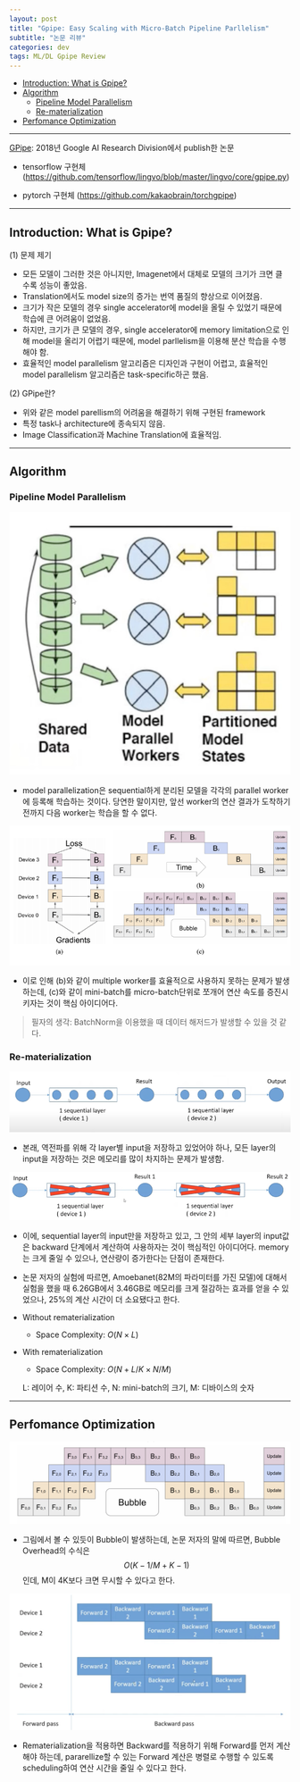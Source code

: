 ```yaml
---
layout: post
title: "Gpipe: Easy Scaling with Micro-Batch Pipeline Parllelism"
subtitle: "논문 리뷰"
categories: dev
tags: ML/DL Gpipe Review
---
```


<!-- @import "[TOC]" {cmd="toc" depthFrom=1 depthTo=6 orderedList=false} -->

<!-- code_chunk_output -->

- [Introduction: What is Gpipe?](#introduction-what-is-gpipe)
- [Algorithm](#algorithm)
  - [Pipeline Model Parallelism](#pipeline-model-parallelism)
  - [Re-materialization](#re-materialization)
- [Perfomance Optimization](#perfomance-optimization)

<!-- /code_chunk_output -->

---

[GPipe](https://arxiv.org/abs/1811.06965): 2018년 Google AI Research Division에서 publish한 논문

- tensorflow 구현체 (https://github.com/tensorflow/lingvo/blob/master/lingvo/core/gpipe.py)

- pytorch 구현체 (https://github.com/kakaobrain/torchgpipe)

---

## Introduction: What is Gpipe?

(1) 문제 제기

- 모든 모델이 그러한 것은 아니지만, Imagenet에서 대체로 모델의 크기가 크면 클 수록 성능이 좋았음.
- Translation에서도 model size의 증가는 번역 품질의 향상으로 이어졌음.
- 크기가 작은 모델의 경우 single accelerator에 model을 올릴 수 있었기 때문에 학습에 큰 어려움이 없었음.
- 하지만, 크기가 큰 모델의 경우, single accelerator에 memory limitation으로 인해 model을 올리기 어렵기 때문에, model parllelism을 이용해 분산 학습을 수행해야 함.
- 효율적인 model parallelism 알고리즘은 디자인과 구현이 어렵고, 효율적인 model parallelism 알고리즘은 task-specific하곤 했음.

(2) GPipe란?

- 위와 같은 model parellism의 어려움을 해결하기 위해 구현된 framework
- 특정 task나 architecture에 종속되지 않음.
- Image Classification과 Machine Translation에 효율적임.

---

## Algorithm

### Pipeline Model Parallelism

![Pipeline Model Parallelism](https://raw.githubusercontent.com/Cho-Geonwoo/Cho-Geonwoo.github.io/master/assets/img/contents/gpipe/Pipeline_Model_Parallelism.png)

- model parallelization은 sequential하게 분리된 모델을 각각의 parallel worker에 등록해 학습하는 것이다. 당연한 말이지만, 앞선 worker의 연산 결과가 도착하기 전까지 다음 worker는 학습을 할 수 없다.

![Microbatch](https://raw.githubusercontent.com/Cho-Geonwoo/Cho-Geonwoo.github.io/master/assets/img/contents/gpipe/Microbatch.png)

- 이로 인해 (b)와 같이 multiple worker를 효율적으로 사용하지 못하는 문제가 발생하는데, (c)와 같이 mini-batch를 micro-batch단위로 쪼개어 연산 속도를 증진시키자는 것이 핵심 아이디어다.

> 필자의 생각: BatchNorm을 이용했을 때 데이터 해저드가 발생할 수 있을 것 같다.

### Re-materialization

![Rematerialization](https://raw.githubusercontent.com/Cho-Geonwoo/Cho-Geonwoo.github.io/master/assets/img/contents/gpipe/Rematerialization.png)

- 본래, 역전파를 위해 각 layer별 input을 저장하고 있었어야 하나, 모든 layer의 input을 저장하는 것은 메모리를 많이 차지하는 문제가 발생함.

![Rematerialization2](https://raw.githubusercontent.com/Cho-Geonwoo/Cho-Geonwoo.github.io/master/assets/img/contents/gpipe/Rematerialization2.png)

- 이에, sequential layer의 input만을 저장하고 있고, 그 안의 세부 layer의 input값은 backward 단계에서 계산하여 사용하자는 것이 핵심적인 아이디어다. memory는 크게 줄일 수 있으나, 연산량이 증가한다는 단점이 존재한다.
- 논문 저자의 실험에 따르면, Amoebanet(82M의 파라미터를 가진 모델)에 대해서 실험을 했을 때 6.26GB에서 3.46GB로 메모리를 크게 절감하는 효과를 얻을 수 있었으나, 25%의 계산 시간이 더 소요됐다고 한다.
- Without rematerialization
  - Space Complexity: ${O (N \times L)}$
- With rematerialization

  - Space Complexity: ${O (N + L/K \times N/M)}$

  L: 레이어 수, K: 파티션 수, N: mini-batch의 크기, M: 디바이스의 숫자

---

## Perfomance Optimization

![Microbatch_Bubble](https://raw.githubusercontent.com/Cho-Geonwoo/Cho-Geonwoo.github.io/master/assets/img/contents/gpipe/Microbatch_Bubble.png)

- 그림에서 볼 수 있듯이 Bubble이 발생하는데, 논문 저자의 말에 따르면, Bubble Overhead의 수식은 $${O({K-1}/{M+K-1})}$$인데, M이 4K보다 크면 무시할 수 있다고 한다.

![Rematerialization_Optimize](https://raw.githubusercontent.com/Cho-Geonwoo/Cho-Geonwoo.github.io/master/assets/img/contents/gpipe/Rematerialization_Optimize.png)

- Rematerialization을 적용하면 Backward를 적용하기 위해 Forward를 먼저 계산해야 하는데, pararellize할 수 있는 Forward 계산은 병렬로 수행할 수 있도록 scheduling하여 연산 시간을 줄일 수 있다고 한다.
